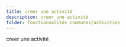 ```yaml
---
title: creer une activité
description: creer une activité
folder: fonctionnalités communes/activities
---
```

creer une activité
